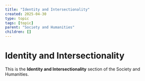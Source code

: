 ```yaml
---
title: "Identity and Intersectionality"
created: 2025-04-30
type: topic
tags: [topic]
parent: "Society and Humanities"
children: []
---
```


# Identity and Intersectionality

This is the **Identity and Intersectionality** section of the Society and Humanities.
